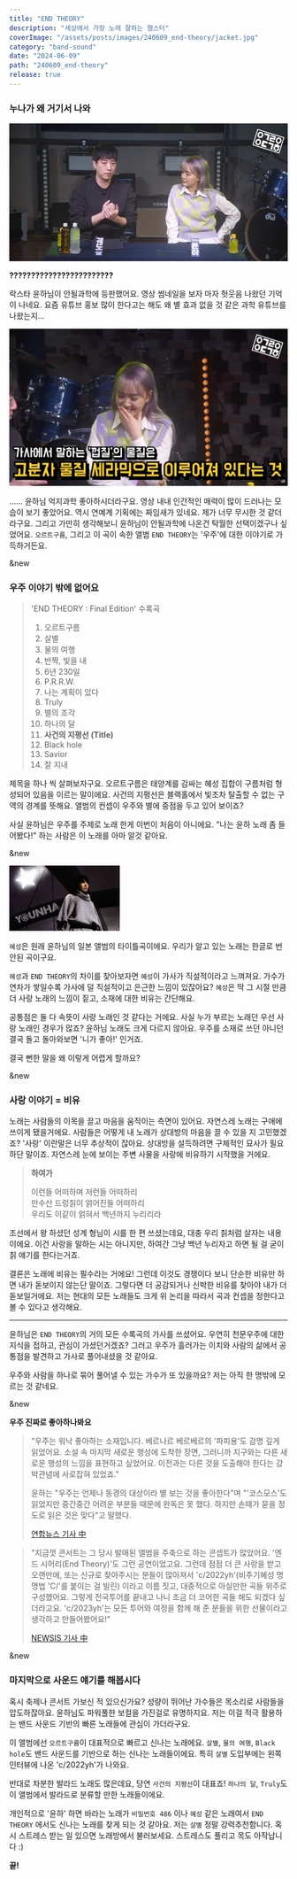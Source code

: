 ```yaml
---
title: "END THEORY"
description: "세상에서 가장 노래 잘하는 햄스터"
coverImage: "/assets/posts/images/240609_end-theory/jacket.jpg"
category: "band-sound"
date: "2024-06-09"
path: "240609_end-theory"
release: true
---
```


### 누나가 왜 거기서 나와

![유튜브 '안될과학'](/public/assets/posts/images/240609_end-theory/unrealscience-1.png)

**????????????????????????**

락스타 윤하님이 안될과학에 등판했어요. 영상 썸네일을 보자 마자 헛웃음 나왔던 기억이 나네요.
요즘 유튜브 홍보 많이 한다고는 해도 왜 별 효과 없을 것 같은 과학 유튜브를 나왔는지...

!['오르트구름' 곡 해석 中](/public/assets/posts/images/240609_end-theory/unrealscience-2.png)

...... 윤하님 억지과학 좋아하시더라구요. 영상 내내 인간적인 매력이 많이 드러나는 모습이 보기 좋았어요.
역시 연예계 기획에는 짜임새가 있네요. 제가 너무 무시한 것 같더라구요.
그리고 가만히 생각해보니 윤하님이 안될과학에 나온건 탁월한 선택이겠구나 싶었어요.
`오르트구름`, 그리고 이 곡이 속한 앨범 `END THEORY`는 '우주'에 대한 이야기로 가득하거든요.

&new

### 우주 이야기 밖에 없어요

> 'END THEORY : Final Edition' 수록곡
>
> 1. 오르트구름
> 2. 살별
> 3. 물의 여행
> 4. 반짝, 빛을 내
> 5. 6년 230일
> 6. P.R.R.W.
> 7. 나는 계획이 있다
> 8. Truly
> 9. 별의 조각
> 10. 하나의 달
> 11. **사건의 지평선 (Title)**
> 12. Black hole
> 13. Savior
> 14. 잘 지내

제목을 하나 씩 살펴보자구요.
오르트구름은 태양계를 감싸는 혜성 집합이 구름처럼 형성되어 있음을 이르는 말이에요.
사건의 지평선은 블랙홀에서 빛조차 탈출할 수 없는 구역의 경계를 뜻해요.
앨범의 컨셉이 우주와 별에 중점을 두고 있어 보이죠?

사실 윤하님은 우주를 주제로 노래 한게 이번이 처음이 아니에요.
"나는 윤하 노래 좀 들어봤다!" 하는 사람은 이 노래를 아마 알것 같아요.

&new

!['혜성' 앨범 커버 (2007)](/public/assets/posts/images/240609_end-theory/comet-1.png)

`혜성`은 원래 윤하님의 일본 앨범의 타이틀곡이에요. 우리가 알고 있는 노래는 한글로 번안된 곡이구요.

`혜성`과 `END THEORY`의 차이를 찾아보자면 `혜성`이 가사가 직설적이라고 느껴져요.
가수가 연차가 쌓일수록 가사에 덜 직설적이고 은근한 느낌이 있잖아요?
`혜성`은 딱 그 시절 만큼 더 사랑 노래의 느낌이 짙고, 소재에 대한 비유는 간단해요.

공통점은 둘 다 속뜻이 사랑 노래인 것 같다는 거에요.
사실 누가 부르는 노래던 우선 사랑 노래인 경우가 많죠? 윤하님 노래도 크게 다르지 않아요.
우주를 소재로 쓰던 아니던 결국 돌고 돌아와보면 '니가 좋아!' 인거죠.

결국 뻔한 말을 왜 이렇게 어렵게 할까요?

&new

### 사랑 이야기 = 비유

노래는 사람들의 이목을 끌고 마음을 움직이는 측면이 있어요. 자연스레 노래는 구애에 쓰이게 됐을거에요.
사람들은 어떻게 내 노래가 상대방의 마음을 끌 수 있을 지 고민했겠죠? '사랑' 이란말은 너무 추상적이 잖아요.
상대방을 설득하려면 구체적인 묘사가 필요하단 말이죠. 자연스레 눈에 보이는 주변 사물을 사랑에 비유하기 시작했을 거에요.

> **하여가**
>
> 이런들 어떠하며 저런들 어떠하리  
> 만수산 드렁칡이 얽어진들 어떠하리  
> 우리도 이같이 얽혀서 백년까지 누리리라

조선에서 왕 하셨던 성계 형님이 시를 한 편 쓰셨는데요, 대충 우리 칡처럼 살자는 내용이에요.
이건 사랑을 말하는 시는 아니지만, 하여간 그냥 백년 누리자고 하면 될 걸 굳이 칡 얘기를 한다는거죠.

결론은 노래에 비유는 필수라는 거에요! 그런데 이것도 경쟁이다 보니 단순한 비유만 하면 내가 돋보이지 않는단 말이죠.
그렇다면 더 공감되거나 신박한 비유를 찾아야 내가 더 돋보일거에요.
저는 현대의 모든 노래들도 크게 위 논리을 따라서 곡과 컨셉을 정한다고 볼 수 있다고 생각해요.

---

윤하님은 `END THEORY`의 거의 모든 수록곡의 가사를 쓰셨어요. 우연히 천문우주에 대한 지식을 접하고, 관심이 가셨던거겠죠?
그러고 우주가 흘러가는 이치와 사람의 삶에서 공통점을 발견하고 가사로 풀어내셨을 것 같아요.

우주와 사람을 하나로 묶어 풀어낼 수 있는 가수가 또 있을까요? 저는 아직 한 명밖에 모르는 것 같네요.

&new

**우주 진짜로 좋아하나봐요**

> "우주는 워낙 좋아하는 소재입니다. 베르나르 베르베르의 '파피용'도 감명 깊게 읽었어요. 소설 속 마지막 새로운 행성에 도착한 장면, 그러니까 지구와는 다른 새로운 행성의 느낌을 표현하고 싶었어요. 이전과는 다른 것을 도출해야 한다는 강박관념에 사로잡혀 있었죠."
>
> 윤하는 "우주는 언제나 동경의 대상이라 별 보는 것을 좋아한다"며 "'코스모스'도 읽었지만 중간중간 어려운 부분들 때문에 완독은 못 했다. 하지만 손때가 묻을 정도로 읽은 것은 맞다"고 말했다.
>
> [연합뉴스 기사 中](https://www.yna.co.kr/view/AKR20221104074300005)

> "지금껏 콘서트는 그 당시 발매된 앨범을 주축으로 하는 콘셉트가 많았어요. '엔드 시어리(End Theory)'도 그런 공연이었고요. 그런데 점점 더 큰 사랑을 받고 오랜만에, 또는 신규로 찾아주시는 분들이 많아져서 'c/2022yh'(비주기혜성 명명법 'C/'를 붙이는 걸 빌린) 이라고 이름 짓고, 대중적으로 아실만한 곡들 위주로 구성했어요. 그렇게 전국투어를 끝내고 나니 조금 더 코어한 곡들 해도 되겠다 싶더라고요. 'c/2023yh'는 모든 투어와 여정을 함께 해 준 분들을 위한 선물이라고 생각하고 만들어봤어요!"
>
> [NEWSIS 기사 中](https://www.newsis.com/view/NISX20230320_0002232463)

&new

### 마지막으로 사운드 얘기를 해봅시다

혹시 축제나 콘서트 가보신 적 있으신가요? 성량이 뛰어난 가수들은 목소리로 사람들을 압도하잖아요.
윤하님도 파워풀한 보컬을 가진걸로 유명하지요. 저는 이걸 적극 활용하는 밴드 사운드 기반의 빠른 노래들에 관심이 가더라구요.

이 앨범에선 `오르트구름`이 대표적으로 빠르고 신나는 노래에요.
`살별`, `물의 여행`, `Black hole`도 밴드 사운드를 기반으로 하는 신나는 노래들이에요.
특히 `살별` 도입부에는 왼쪽 인터뷰에 나온 'c/2022yh'가 나와요.

반대로 차분한 발라드 노래도 많은데요, 당연 `사건의 지평선`이 대표죠!
`하나의 달`, `Truly`도 이 앨범에서 발라드로 분류할 만한 노래들이에요.

개인적으로 '윤하' 하면 바라는 노래가 `비밀번호 486` 이나 `혜성` 같은 노래여서 `END THEORY` 에서도 신나는 노래를 찾게 되는 것 같아요. 저는 `살별` 정말 강력추천함니다.
혹시 스트레스 받는 일 있으면 노래방에서 불러보세요. 스트레스도 풀리고 목도 아작납니다 :)

**끝!**
